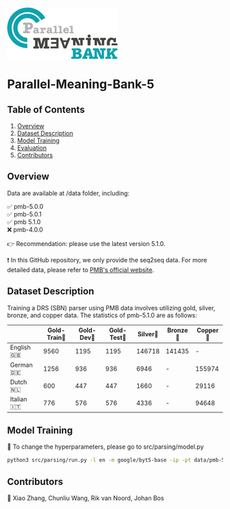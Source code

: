 [![Logo](logo.png)](#)

# Parallel-Meaning-Bank-5

## Table of Contents
1. [Overview](#overview)
2. [Dataset Description](#dataset-description)
3. [Model Training](#model-usage)
4. [Evaluation](#evaluation)
5. [Contributors](#contributors)

## Overview

Data are available at /data folder, including:

✅ pmb-5.0.0  
✅ pmb-5.0.1  
✅ pmb 5.1.0  
❌ pmb-4.0.0

👉 Recommendation: please use the latest version 5.1.0.

❗ In this GitHub repository, we only provide the seq2seq data. For more detailed data, please refer to [PMB's official website](https://pmb.let.rug.nl/releases/).

## Dataset Description

Training a DRS (SBN) parser using PMB data involves utilizing gold, silver, bronze, and copper data. The statistics of pmb-5.1.0 are as follows:

|            | Gold-Train🥇 | Gold-Dev🥇 | Gold-Test🥇 | Silver🥈 | Bronze🥉 | Copper🥉 |
|------------|------------|----------|-----------|--------|----------|----------|
| English🇬🇧    | 9560       | 1195     | 1195      | 146718 | 141435   | -        |
| German🇩🇪     | 1256       | 936      | 936       | 6946   | -        | 155974   |
| Dutch🇳🇱      | 600        | 447      | 447       | 1660   | -        | 29116    |
| Italian🇮🇹    | 776        | 576      | 576       | 4336   | -        | 94648    |


## Model Training

🤖 To change the hyperparameters, please go to src/parsing/model.py

```bash
python3 src/parsing/run.py -l en -m google/byt5-base -ip -pt data/pmb-5.1.0/seq2seq/en/train/gold_silver.sbn -t data/pmb-5.1.0/seq2seq/en/train/gold.sbn -d data/pmb-5.1.0/seq2seq/en/dev/standard.sbn -e data/pmb-5.1.0/seq2seq/en/test/standard.sbn -c data/pmb-5.1.0/seq2seq/en/test/long.sbn -s results/parsing/ -epoch 50 -lr 1e-4
```

## Contributors

🐄 Xiao Zhang, Chunliu Wang, Rik van Noord, Johan Bos
